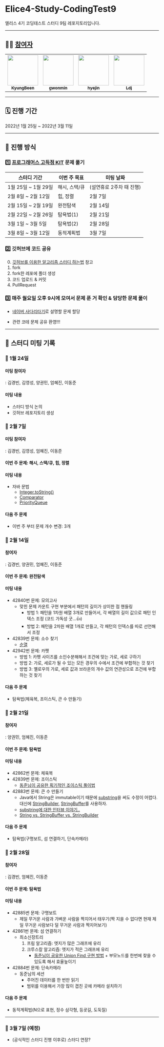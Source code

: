# Elice4-Study-CodingTest9

엘리스 4기 코딩테스트 스터디 9팀 레포지토리입니다.

---

## 🏃🏻 [참여자](https://github.com/hyejineom-dev/elice4-Study-CodingTest9/graphs/contributors)

<table>
  <tr>
    <td align="center"><a href="https://github.com/BeenKimKr"><img src="https://avatars.githubusercontent.com/u/96720480?v=4?s=100" width="100px;" alt=""/><br /><sub><b>KyungBeen</b></td>
    <td align="center"><a href="https://github.com/gwonmin"><img src="https://avatars.githubusercontent.com/u/65943751?v=4?s=100" width="100px;" alt=""/><br /><sub><b>gwonmin</b></td>
    <td align="center"><a href="https://github.com/hyejineom-dev"><img src="https://avatars.githubusercontent.com/u/40953167?v=4?s=100" width="100px;" alt=""/><br /><sub><b>hyejin</b></td>
    <td align="center"><a href="https://github.com/Ldj-git"><img src="https://avatars.githubusercontent.com/u/68588092?v=4?s=100" width="100px;" alt=""/><br /><sub><b>Ldj</b></td>
    </tr>
</table>

---

## 🗓 진행 기간

2022년 1월 25일 ~ 2022년 3월 11일

---

## 📐 진행 방식

### 1️⃣ [프로그래머스 고득점 KIT](https://programmers.co.kr/learn/challenges?tab=algorithm_practice_kit) 문제 풀기

| 스터디 기간         | 이번 주 목표       | 미팅 날짜                |
| ------------------- | ------------------ | ------------------------ |
| 1월 25일 ~ 1월 29일 | 해시, 스택/큐      | (설연휴로 2주차 때 진행) |
| 2월 8일 ~ 2월 12일  | 힙, 정렬          | 2월 7일                  |
| 2월 15일 ~ 2월 19일 | 완전탐색          | 2월 14일                 |
| 2월 22일 ~ 2월 26일 | 탐욕법(1)         | 2월 21일                 |
| 3월 1일 ~ 3월 5일   | 탐욕법(2)         | 2월 28일                 |
| 3월 8일 ~ 3월 12일  | 동적계획법         | 3월 7일                  |
<!-- 동적계획법, 깊이/너비 우선탐색, 이분탐색, 그래프 -->
### 2️⃣ 깃허브에 코드 공유

0. [깃허브를 이용한 알고리즘 스터디 하는법](https://waytocse.tistory.com/59) 참고
1. fork
2. fork한 레포에 폴더 생성
3. 코드 업로드 & 커밋
4. PullRequest

### 3️⃣ 매주 월요일 오후 9시에 모여서 문제 푼 거 확인 & 담당한 문제 풀이

- [네이버 사다리타기](https://search.naver.com/search.naver?where=nexearch&sm=top_hty&fbm=1&ie=utf8&query=%EC%82%AC%EB%8B%A4%EB%A6%AC%ED%83%80%EA%B8%B0)로 설명할 문제 할당

- 관련 코테 문제 공유 환영!!!

---

## 📓 스터디 미팅 기록

### 🔸 1월 24일
#### 미팅 참여자
: 김경빈, 김영성, 양권민, 엄혜진, 이동준
#### 미팅 내용
- 스터디 방식 논의
- 깃허브 레포지토리 생성


### 🔸 2월 7일
#### 미팅 참여자
: 김경빈, 김영성, 엄혜진, 이동준
#### 이번 주 문제: 해시, 스택/큐, 힙, 정렬
#### 미팅 내용
- 자바 문법
  - [Integer.toString()](https://docs.oracle.com/javase/7/docs/api/java/lang/Integer.html)
  - [Comparator](https://docs.oracle.com/javase/8/docs/api/java/util/Comparator.html)
  - [PriorityQueue](https://docs.oracle.com/javase/7/docs/api/java/util/PriorityQueue.html)
#### 다음 주 문제
- 이번 주 부터 문제 개수 변경: 3개


### 🔸 2월 14일
#### 참여자
: 김경빈, 양권민, 엄혜진, 이동준

#### 이번 주 문제: 완전탐색
#### 미팅 내용
- 42840번 문제: 모의고사
  - 맞힌 문제 카운트 구현 부분에서 패턴의 길이가 상이한 점 핸들링
    - 방법 1: 패턴을 1차원 배열 3개로 만들어서, 각 배열의 길이 값으로 패턴 인덱스 조정 (코드 가독성 굿...👍)
    - 방법 2: 패턴을 2차원 배열 1개로 만들고, 각 패턴의 인덱스를 따로 선언해서 조정
- 42839번 문제: 소수 찾기
  - [순열](https://bcp0109.tistory.com/14?category=848939)
- 42942번 문제: 카펫
  - 방법 1: 카펫 사이즈를 소인수분해해서 조건에 맞는 가로, 세로 구하기
  - 방법 2: 가로, 세로가 될 수 있는 모든 경우의 수에서 조건에 부합하는 것 찾기
  - 방법 3: 옐로우의 가로, 세로 값과 브라운의 개수 값의 연관성으로 조건에 부합하는 것 찾기
#### 다음 주 문제
- 탐욕법(체육복, 조이스틱, 큰 수 만들기)


### 🔸 2월 21일
#### 참여자
: 양권민, 엄혜진, 이동준

#### 이번 주 문제: 탐욕법
#### 미팅 내용
- 42862번 문제: 체육복
- 42839번 문제: 조이스틱
  - [동준님이 공유한 획기적인 조이스틱 풀이법](https://velog.io/@jeeseob5761/%ED%94%84%EB%A1%9C%EA%B7%B8%EB%9E%98%EB%A8%B8%EC%8A%A4-%EC%A1%B0%EC%9D%B4%EC%8A%A4%ED%8B%B1)
- 42883번 문제: 큰 수 만들기
  - Java에서 String은 immutable이기 때문에 [substring](https://docs.oracle.com/javase/7/docs/api/java/lang/String.html#substring(int))을 써도 수정이 어렵다. 대신에 [StringBuilder](https://docs.oracle.com/javase/7/docs/api/java/lang/StringBuilder.html), [StringBuffer](https://docs.oracle.com/javase/7/docs/api/java/lang/StringBuffer.html)를 사용하자.
  - [substring에 대한 인터뷰 이야기..](https://javarevisited.blogspot.com/2011/10/how-substring-in-java-works.html#axzz7LXKffYXx)
  - [String vs. StringBuffer vs. StringBuilder](https://coding-factory.tistory.com/546)
#### 다음 주 문제
- 탐욕법(구명보트, 섬 연결하기, 단속카메라)


### 🔸 2월 28일
#### 참여자
: 김경빈, 엄혜진, 이동준

#### 이번 주 문제: 탐욕법
#### 미팅 내용
- 42885번 문제: 구명보트
  - 제일 무거운 사람과 가벼운 사람을 짝지어서 태우기(짝 지을 수 없다면 현재 제일 무거운 사람보다 덜 무거운 사람과 짝지어보기)
- 42861번 문제: 섬 연결하기
  - 최소신장트리
    1. 프림 알고리즘: 엣지가 많은 그래프에 유리
    2. 크루스칼 알고리즘: 엣지가 적은 그래프에 유리
       - [동준님이 공유한 Union Find 구현 방법](https://ssungkang.tistory.com/198) + 부모노드를 한번에 찾을 수 있도록 해서 효율높이기
- 42884번 문제: 단속카메라
  - 동준님의 세션
    - 주어진 데이터를 한 번만 읽기
    - 범위를 이용해서 가장 많이 겹친 곳에 카메라 설치하기
#### 다음 주 문제
- 동적계획법(N으로 표현, 정수 삼각형, 등굣길, 도둑질)


---
### 🔸 3월 7일 (예정)

- (공식적인 스터디 진행 이후로) 스터디 연장?